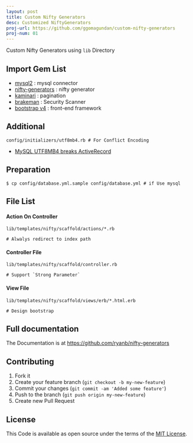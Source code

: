 ```yaml
---
layout: post
title: Custom Nifty Generators 
desc: Customized NiftyGenerators
proj-url: https://github.com/ggomagundan/custom-nifty-generators
proj-num: 01
---
```



 
Custom Nifty Generators using `lib` Directory

## Import Gem List

-  [mysql2](https://github.com/brianmario/mysql2) : mysql connector
- [nifty-generators](https://github.com/ryanb/nifty-generators) : nifty generator
- [kaminari](https://github.com/amatsuda/kaminari) : pagination 
- [brakeman](https://github.com/presidentbeef/brakeman) : Security Scanner
- [bootstrap v4](https://github.com/twbs/bootstrap-rubygem) : front-end framework
 
## Additional

    config/initializers/utf8mb4.rb # For Conflict Encoding
    
  
  - [MySQL UTF8MB4 breaks ActiveRecord](https://github.com/rails/rails/issues/9855)

## Preparation

    $ cp config/database.yml.sample config/database.yml # if Use mysql

## File List 

####  Action On Controller
    lib/templates/nifty/scaffold/actions/*.rb 

    # Alwalys redirect to index path
    
#### Controller File
    lib/templates/nifty/scaffold/controller.rb

    # Support `Strong Parameter` 


####  View File
    lib/templates/nifty/scaffold/views/erb/*.html.erb

    # Design bootstrap



## Full documentation 

The Documentation is at https://github.com/ryanb/nifty-generators



## Contributing

1. Fork it
2. Create your feature branch (`git checkout -b my-new-feature`)
3. Commit your changes (`git commit -am 'Added some feature'`)
4. Push to the branch (`git push origin my-new-feature`)
5. Create new Pull Request


## License

This Code is available as open source under the terms of the [MIT License](http://opensource.org/licenses/MIT).
 

